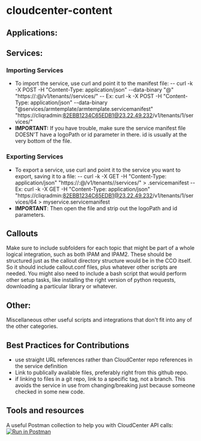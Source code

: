 # cloudcenter-content

## Applications:

## Services:

### Importing Services

- To import the service, use curl and point it to the manifest file:
-- curl -k -X POST -H "Content-Type: application/json" --data-binary "@<path to servicemanifest file>" "https://<API username>:<API password>@<ccm IP>/v1/tenants/<tenant ID>/services/"
-- Ex: curl -k -X POST -H "Content-Type: application/json" --data-binary "@services/armtemplate/armtemplate.servicemanifest" "https://cliqradmin:82EBB1234C65EDB1@23.22.49.232/v1/tenants/1/services/"
- **IMPORTANT:** If you have trouble, make sure the service manifest file DOESN'T have a logoPath or id parameter in there. id is usually at the very bottom of the file.


### Exporting Services
- To export a service, use curl and point it to the service you want to export, saving it to a file:
-- curl -k -X GET -H "Content-Type: application/json" "https://<API username>:<API password>@<ccm IP>/v1/tenants/<tenant ID>/services/<service ID>" > <servicename>.servicemanifest
-- Ex: curl -k -X GET -H "Content-Type: application/json" "https://cliqradmin:82EBB1234C65EDB1@23.22.49.232/v1/tenants/1/services/64 > myservice.servicemanifest
- **IMPORTANT**: Then open the file and strip out the logoPath and id parameters.

## Callouts

Make sure to include subfolders for each topic that might be part of a whole logical integration, such as both IPAM and IPAM2. These should be structured just as the callout directory structure would be in the CCO itself. So it should include callout.conf files, plus whatever other scripts are needed. You might also need to include a bash script that would perform other setup tasks, like installing the right version of python requests, downloading a particular library or whatever.

## Other:

Miscellaneous other useful scripts and integrations that don't fit into any of the other categories.

## Best Practices for Contributions

- use straight URL references rather than CloudCenter repo references in the service definition
- Link to publically available files, preferably right from this github repo.
- if linking to files in a git repo, link to a specific tag, not a branch. This avoids the service in use from changing/breaking just because someone checked in some new code.

## Tools and resources

A useful Postman collection to help you with CloudCenter API calls:
[![Run in Postman](https://run.pstmn.io/button.svg)](https://app.getpostman.com/run-collection/46991f84de724bcab198)
